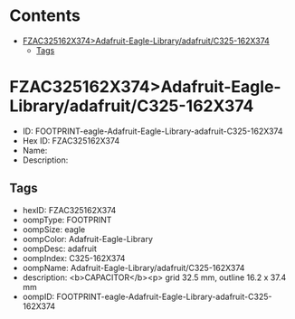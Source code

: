 



Contents
========

* [FZAC325162X374>Adafruit-Eagle-Library/adafruit/C325-162X374](#fzac325162x374adafruit-eagle-libraryadafruitc325-162x374)
	* [Tags](#tags)

# FZAC325162X374>Adafruit-Eagle-Library/adafruit/C325-162X374

- ID: FOOTPRINT-eagle-Adafruit-Eagle-Library-adafruit-C325-162X374
- Hex ID: FZAC325162X374
- Name: 
- Description: 

## Tags

- hexID: FZAC325162X374
- oompType: FOOTPRINT
- oompSize: eagle
- oompColor: Adafruit-Eagle-Library
- oompDesc: adafruit
- oompIndex: C325-162X374
- oompName: Adafruit-Eagle-Library/adafruit/C325-162X374
- description: &lt;b&gt;CAPACITOR&lt;/b&gt;&lt;p&gt;
grid 32.5 mm, outline 16.2 x 37.4 mm
- oompID: FOOTPRINT-eagle-Adafruit-Eagle-Library-adafruit-C325-162X374
